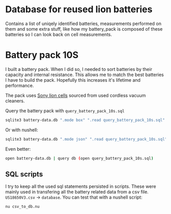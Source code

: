# Database for reused lion batteries

Contains a list of uniqely identified batteries, measurements performed on them and some extra stuff, like how my battery_pack is composed of these batteries so I can look back on cell measurements.

# Battery pack 10S

I built a battery pack. When I did so, I needed to sort batteries by their capacity and internal resistance. This allows me to match the best batteries I have to build the pack. Hopefully this increases it's lifetime and performance.

The pack uses [Sony lion cells](https://secondlifestorage.com/index.php?pages/cell-database/&fsort=1&fbrand=&fform=&fkeys=US18650V3) sourced from used cordless vacuum cleaners.

Query the battery pack with `query_battery_pack_10s.sql`

```sh
sqlite3 battery-data.db ".mode box" ".read query_battery_pack_10s.sql"
```

Or with nushell:

```sh
sqlite3 battery-data.db ".mode json" ".read query_battery_pack_10s.sql" | from json
```

Even better:

```sh
open battery-data.db | query db (open query_battery_pack_10s.sql)
```

## SQL scripts

I try to keep all the used sql statements persisted in scripts. These were mainly used in transfering all the battery related data from a csv file. `US18650V3.csv` -> `database`. You can test that with a nushell script:
```sh
nu csv_to_db.nu
```
